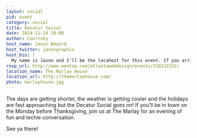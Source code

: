 ```yaml
---
layout: social
pid: event
category: social
title: Decatur Social
date: 2014-11-24 20:00
author: Courtney
host_name: Jason Beaird
host_twitter: jasongraphix
host_bio: |
  My name is Jason and I'll be the locahost for this event. If you arrive and are trying to find us, I'll be wearing a bright red AWDG t-shirt and I'll have a red AWDG sign near the group as well.
rsvp_url: http://www.meetup.com/atlantawebdesign/events/218112332/
location_name: The Marlay House
location_url: http://themarlayhouse.com/
photo: marlayhouse.jpg
---
```

The days are getting shorter, the weather is getting cooler and the holidays are fast approaching but the Decatur Social goes on! If you'll be in town on the Monday before Thanksgiving, join us at The Marlay for an evening of fun and techie conversation.

See ya there!
